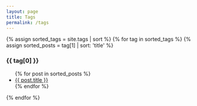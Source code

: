 ```yaml
---
layout: page
title: Tags
permalink: /tags
---
```

  
{% assign sorted_tags = site.tags | sort %}
{% for tag in sorted_tags %}
  {% assign sorted_posts = tag[1] | sort: 'title' %}
  <h3 id="{{ tag[0] }}">{{ tag[0] }}</h3>
  <ul>
    {% for post in sorted_posts %}
      <li><a href="{{ post.url }}">{{ post.title }}</a></li>
    {% endfor %}
  </ul>
{% endfor %}